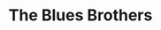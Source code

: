 ---
title: "The Blues Brothers"
summary: "The Blues Brothers are an American blues and soul revivalist band founded in 1978 by comedians Dan Aykroyd and John Belushi as part of a musical sketch on Saturday Night Live. Belushi and Aykroyd fronted the band, in character, respectively, as lead vocalist 'Joliet' Jake Blues and harmonica player/vocalist Elwood Blues, donning black suits with matching trilby hats and sunglasses. The band was composed of well-known musicians, and debuted as the musical guest in a 1978 episode of Saturday Night Live, opening the show performing \"Hey Bartender\", and later \"Soul Man\".In 1978, the band released their debut album, Briefcase Full of Blues, and opened for the Grateful Dead at the closing of Winterland Arena in San Francisco. They gained further fame after spawning a Hollywood comedy film in 1980, The Blues Brothers.
After Belushi's death in 1982, the Blues Brothers continued to perform with a rotation of guest singers and other band members. The band reformed in 1988 for a world tour and again in 1998 for a sequel film, Blues Brothers 2000."
image: "the-blues-brothers.jpg"
apple_music_artist_url: "https://music.apple.com/gb/artist/the-blues-brothers/14406835"
wikipedia_url: "https://en.wikipedia.org/wiki/The_Blues_Brothers"
---